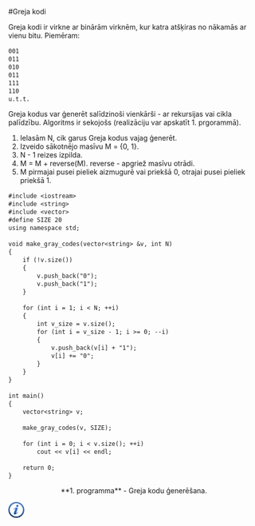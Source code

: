 #Greja kodi

Greja kodi ir virkne ar binārām virknēm, kur katra atšķiras no nākamās ar vienu bitu. Piemēram:

```
001
011
010
011
111
110
u.t.t.
```

Greja kodus var ģenerēt salīdzinoši vienkārši - ar rekursijas vai cikla palīdzību. Algoritms ir sekojošs (realizāciju var apskatīt 1. prgorammā).

1. Ielasām N, cik garus Greja kodus vajag ģenerēt.
1. Izveido sākotnējo masīvu M = {0, 1}.
1. N - 1 reizes izpilda.
1. M = M + reverse(M). reverse - apgriež masīvu otrādi.
1. M pirmajai pusei pieliek aizmugurē vai priekšā 0, otrajai pusei pieliek priekšā 1.


```
#include <iostream>
#include <string>
#include <vector>
#define SIZE 20
using namespace std;

void make_gray_codes(vector<string> &v, int N)
{
    if (!v.size())
    {
        v.push_back("0");
        v.push_back("1");
    }

    for (int i = 1; i < N; ++i)
    {
        int v_size = v.size();
        for (int i = v_size - 1; i >= 0; --i)
        {
            v.push_back(v[i] + "1");
            v[i] += "0";
        }
    }
}

int main()
{
    vector<string> v;

    make_gray_codes(v, SIZE);

    for (int i = 0; i < v.size(); ++i)
        cout << v[i] << endl;

    return 0;
}
```

<center>**1. programma** - Greja kodu ģenerēšana.</center>

<a href="http://en.wikipedia.org/wiki/Gray_code" target="_blank">![Vairāk informācija](/media/theory/information.png)</a>